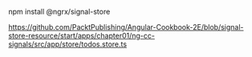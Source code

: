 npm install @ngrx/signal-store


https://github.com/PacktPublishing/Angular-Cookbook-2E/blob/signal-store-resource/start/apps/chapter01/ng-cc-signals/src/app/store/todos.store.ts
